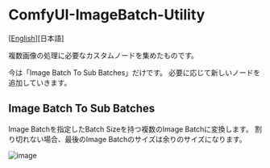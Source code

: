 # ComfyUI-ImageBatch-Utility

[<a href="README.md">English</a>][日本語]

複数画像の処理に必要なカスタムノードを集めたものです。

今は「Image Batch To Sub Batches」だけです。
必要に応じて新しいノードを追加していきます。

## Image Batch To Sub Batches
Image Batchを指定したBatch Sizeを持つ複数のImage Batchに変換します。
割り切れない場合、最後のImage Batchのサイズは余りのサイズになります。

![image](https://github.com/user-attachments/assets/fe369aee-db20-452e-9b50-db0c1ce44d8f)

